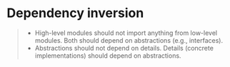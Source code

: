 # Dependency inversion
> * High-level modules should not import anything from low-level modules. Both should depend on abstractions (e.g., interfaces).
> * Abstractions should not depend on details. Details (concrete implementations) should depend on abstractions.
